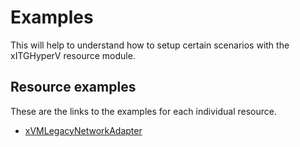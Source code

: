 # Examples

This will help to understand how to setup certain scenarios with the
xITGHyperV resource module.

## Resource examples

These are the links to the examples for each individual resource.

- [xVMLegacyNetworkAdapter](/Examples/Resources/xVMLegacyNetworkAdapter)
